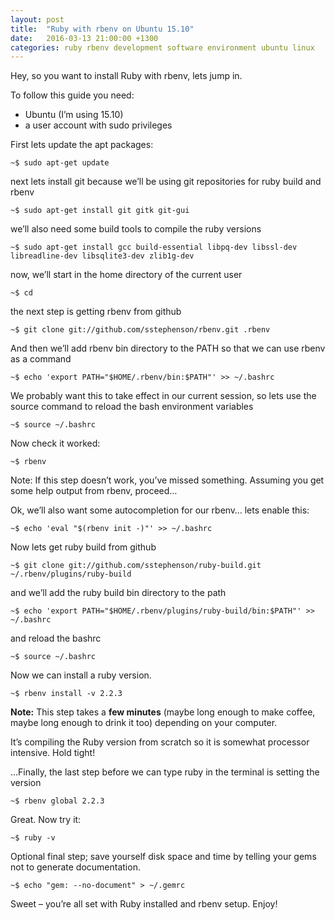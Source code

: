```yaml
---
layout: post
title:  "Ruby with rbenv on Ubuntu 15.10"
date:   2016-03-13 21:00:00 +1300
categories: ruby rbenv development software environment ubuntu linux
---
```


Hey, so you want to install Ruby with rbenv, lets jump in.

To follow this guide you need:

- Ubuntu  (I’m using 15.10)
- a user account with sudo privileges

First lets update the apt packages:

`~$ sudo apt-get update`

next lets install git  because we’ll be using git repositories for ruby build and rbenv

`~$ sudo apt-get install git gitk git-gui`

we’ll also need some build tools to compile the ruby versions

`~$ sudo apt-get install gcc build-essential libpq-dev libssl-dev libreadline-dev libsqlite3-dev zlib1g-dev`

now, we’ll start in the home directory of the current user

`~$ cd`

the next step is getting rbenv from github

`~$ git clone git://github.com/sstephenson/rbenv.git .rbenv`

And then we’ll add rbenv bin directory to the PATH so that we can use rbenv as a command

`~$ echo 'export PATH="$HOME/.rbenv/bin:$PATH"' >> ~/.bashrc`

We probably want this to take effect in our current session, so lets use the source command to reload the bash environment variables

`~$ source ~/.bashrc`

Now check it worked:

`~$ rbenv`

Note: If this step doesn’t work, you’ve missed something. Assuming you get some help output from rbenv, proceed…

Ok, we’ll also want some autocompletion for our rbenv… lets enable this:

`~$ echo 'eval "$(rbenv init -)"' >> ~/.bashrc`

Now lets get ruby build from github

`~$ git clone git://github.com/sstephenson/ruby-build.git ~/.rbenv/plugins/ruby-build`

and we’ll add the ruby build bin directory to the path

`~$ echo 'export PATH="$HOME/.rbenv/plugins/ruby-build/bin:$PATH"' >> ~/.bashrc`

and reload the bashrc

`~$ source ~/.bashrc`

Now we can install a ruby version.

`~$ rbenv install -v 2.2.3`

**Note:**
This step takes a **few minutes** (maybe long enough to make coffee, maybe long enough to drink it too) depending on your computer.

It’s compiling the Ruby version from scratch so it is somewhat processor intensive. Hold tight!

...Finally, the last step before we can type ruby in the terminal is setting the version

`~$ rbenv global 2.2.3`

Great. Now try it:

`~$ ruby -v`

Optional final step; save yourself disk space and time by telling your gems not to generate documentation.


`~$ echo "gem: --no-document" > ~/.gemrc`

Sweet – you’re all set with Ruby installed and rbenv setup. Enjoy!
